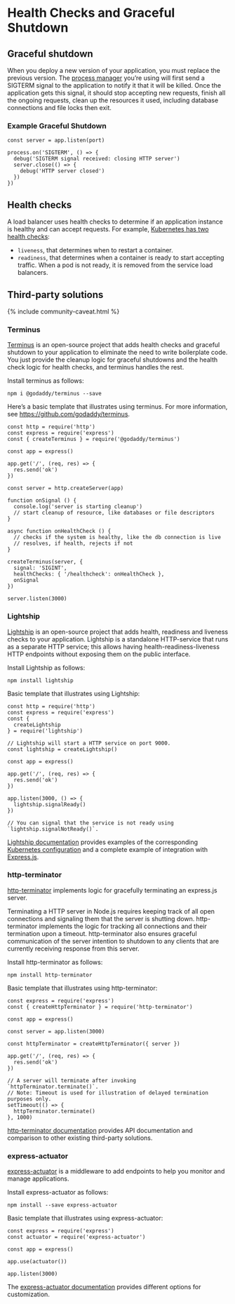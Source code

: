 # Health Checks and Graceful Shutdown

## Graceful shutdown

When you deploy a new version of your application, you must replace the previous version. The [process manager](pm.html) you’re using will first send a SIGTERM signal to the application to notify it that it will be killed. Once the application gets this signal, it should stop accepting new requests, finish all the ongoing requests, clean up the resources it used, including database connections and file locks then exit.

### Example Graceful Shutdown

    const server = app.listen(port)

    process.on('SIGTERM', () => {
      debug('SIGTERM signal received: closing HTTP server')
      server.close(() => {
        debug('HTTP server closed')
      })
    })

## Health checks

A load balancer uses health checks to determine if an application instance is healthy and can accept requests. For example, [Kubernetes has two health checks](https://kubernetes.io/docs/tasks/configure-pod-container/configure-liveness-readiness-probes/):

- `liveness`, that determines when to restart a container.
- `readiness`, that determines when a container is ready to start accepting traffic. When a pod is not ready, it is removed from the service load balancers.

## Third-party solutions

{% include community-caveat.html %}

### Terminus

[Terminus](https://github.com/godaddy/terminus) is an open-source project that adds health checks and graceful shutdown to your application to eliminate the need to write boilerplate code. You just provide the cleanup logic for graceful shutdowns and the health check logic for health checks, and terminus handles the rest.

Install terminus as follows:

    npm i @godaddy/terminus --save

Here’s a basic template that illustrates using terminus. For more information, see <a href="https://github.com/godaddy/terminus" class="uri">https://github.com/godaddy/terminus</a>.

    const http = require('http')
    const express = require('express')
    const { createTerminus } = require('@godaddy/terminus')

    const app = express()

    app.get('/', (req, res) => {
      res.send('ok')
    })

    const server = http.createServer(app)

    function onSignal () {
      console.log('server is starting cleanup')
      // start cleanup of resource, like databases or file descriptors
    }

    async function onHealthCheck () {
      // checks if the system is healthy, like the db connection is live
      // resolves, if health, rejects if not
    }

    createTerminus(server, {
      signal: 'SIGINT',
      healthChecks: { '/healthcheck': onHealthCheck },
      onSignal
    })

    server.listen(3000)

### Lightship

[Lightship](https://github.com/gajus/lightship) is an open-source project that adds health, readiness and liveness checks to your application. Lightship is a standalone HTTP-service that runs as a separate HTTP service; this allows having health-readiness-liveness HTTP endpoints without exposing them on the public interface.

Install Lightship as follows:

    npm install lightship

Basic template that illustrates using Lightship:

    const http = require('http')
    const express = require('express')
    const {
      createLightship
    } = require('lightship')

    // Lightship will start a HTTP service on port 9000.
    const lightship = createLightship()

    const app = express()

    app.get('/', (req, res) => {
      res.send('ok')
    })

    app.listen(3000, () => {
      lightship.signalReady()
    })

    // You can signal that the service is not ready using `lightship.signalNotReady()`.

[Lightship documentation](https://github.com/gajus/lightship) provides examples of the corresponding [Kubernetes configuration](https://github.com/gajus/lightship#lightship-usage-kubernetes-container-probe-configuration) and a complete example of integration with [Express.js](https://github.com/gajus/lightship#using-with-expressjs).

### http-terminator

[http-terminator](https://github.com/gajus/http-terminator) implements logic for gracefully terminating an express.js server.

Terminating a HTTP server in Node.js requires keeping track of all open connections and signaling them that the server is shutting down. http-terminator implements the logic for tracking all connections and their termination upon a timeout. http-terminator also ensures graceful communication of the server intention to shutdown to any clients that are currently receiving response from this server.

Install http-terminator as follows:

    npm install http-terminator

Basic template that illustrates using http-terminator:

    const express = require('express')
    const { createHttpTerminator } = require('http-terminator')

    const app = express()

    const server = app.listen(3000)

    const httpTerminator = createHttpTerminator({ server })

    app.get('/', (req, res) => {
      res.send('ok')
    })

    // A server will terminate after invoking `httpTerminator.terminate()`.
    // Note: Timeout is used for illustration of delayed termination purposes only.
    setTimeout(() => {
      httpTerminator.terminate()
    }, 1000)

[http-terminator documentation](https://github.com/gajus/http-terminator) provides API documentation and comparison to other existing third-party solutions.

### express-actuator

[express-actuator](https://github.com/rcruzper/express-actuator) is a middleware to add endpoints to help you monitor and manage applications.

Install express-actuator as follows:

    npm install --save express-actuator

Basic template that illustrates using express-actuator:

    const express = require('express')
    const actuator = require('express-actuator')

    const app = express()

    app.use(actuator())

    app.listen(3000)

The [express-actuator documentation](https://github.com/rcruzper/express-actuator) provides different options for customization.
